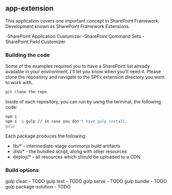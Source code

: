 ## app-extension

This application covers one important concept in SharePoint Framework Development known as SharePoint Framework Extensions. 

-SharePoint Application Customizer
-SharePoint Command Sets
-SharePoint Field Customizer


### Building the code

Some of the examples required you to have a SharePoint list already available in your environment. I'll let you know when you'll need it. Please clone the repository and navigate to the SPFx extension directory you want to work with. 

```bash
git clone the repo
```

Inside of each repository, you can run by using the terminal, the following code: 

```bash
npm i
npm i -g gulp // in case you don't have gulp install. 
gulp
```

Each package produces the following:

* lib/* - intermediate-stage commonjs build artifacts
* dist/* - the bundled script, along with other resources
* deploy/* - all resources which should be uploaded to a CDN.

### Build options

gulp clean - TODO
gulp test - TODO
gulp serve - TODO
gulp bundle - TODO
gulp package-solution - TODO
